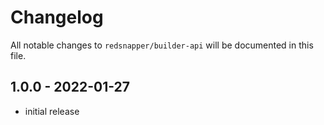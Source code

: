 # Changelog

All notable changes to `redsnapper/builder-api` will be documented in this file.

## 1.0.0 - 2022-01-27

- initial release
